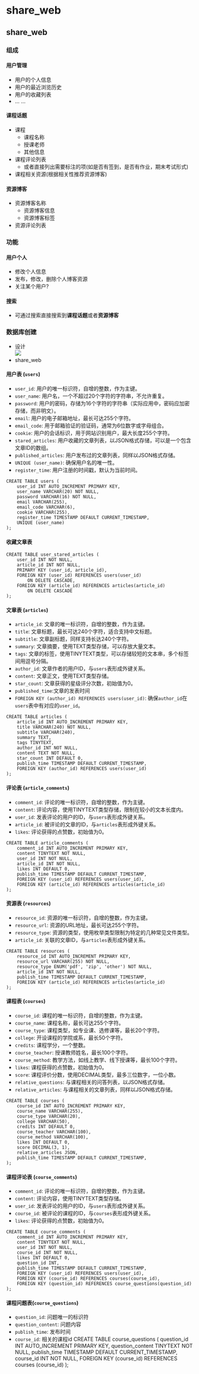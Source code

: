 # share_web

## share_web
### 组成
#### 用户管理  
- 用户的个人信息
- 用户的最近浏览历史
- 用户的收藏列表
- ... ...
#### 课程话题  
- 课程
  - 课程名称
  - 授课老师
  - 其他信息
- 课程评论列表
  - 或者直接列出需要标注的项(如是否有签到，是否有作业，期末考试形式)
- 课程相关资源(根据相关性推荐资源博客)  
#### 资源博客  
- 资源博客名称  
  - 资源博客信息
  - 资源博客标签
- 资源评论列表  
### 功能
#### 用户个人
- 修改个人信息
- 发布，修改，删除个人博客资源  
- 关注某个用户?
#### 搜索
- 可通过搜索直接搜索到**课程话题**或者**资源博客**  

### 数据库创建
- 设计  
![](./sharesdu.png)
- share_web
#### 用户表 (`users`)
- `user_id`: 用户的唯一标识符，自增的整数，作为主键。
- `user_name`: 用户名，一个不超过20个字符的字符串，不允许重复。
- `password`: 用户的密码，存储为16个字符的字符串（实际应用中，密码应加密存储，而非明文）。
- `email`: 用户的电子邮箱地址，最长可达255个字符。
- `email_code`: 用于邮箱验证的验证码，通常为6位数字或字母组合。
- `cookie`: 用户的会话标识，用于网站识别用户，最大长度255个字符。
- `stared_articles`: 用户收藏的文章列表，以JSON格式存储，可以是一个包含文章ID的数组。
- `published_articles`: 用户发布过的文章列表，同样以JSON格式存储。
- `UNIQUE (user_name)`: 确保用户名的唯一性。
- `register_time`: 用户注册的时间戳，默认为当前时间。
```mysql
CREATE TABLE users (
    user_id INT AUTO_INCREMENT PRIMARY KEY,
    user_name VARCHAR(20) NOT NULL,
    password VARCHAR(16) NOT NULL,
    email VARCHAR(255),
    email_code VARCHAR(6),
    cookie VARCHAR(255),
    register_time TIMESTAMP DEFAULT CURRENT_TIMESTAMP,
    UNIQUE (user_name)
);
```
#### 收藏文章表  
```mysql
CREATE TABLE user_stared_articles (
    user_id INT NOT NULL,
    article_id INT NOT NULL,
    PRIMARY KEY (user_id, article_id),
    FOREIGN KEY (user_id) REFERENCES users(user_id)
        ON DELETE CASCADE,
    FOREIGN KEY (article_id) REFERENCES articles(article_id)
        ON DELETE CASCADE
);
```
#### 文章表 (`articles`)
- `article_id`: 文章的唯一标识符，自增的整数，作为主键。
- `title`: 文章标题，最长可达240个字符，适合支持中文标题。
- `subtitle`: 文章副标题，同样支持长达240个字符。
- `summary`: 文章摘要，使用TEXT类型存储，可以存放大量文本。
- `tags`: 文章的标签，使用TINYTEXT类型，可以存储较短的文本串，多个标签间用逗号分隔。
- `author_id`: 文章作者的用户ID，与`users`表形成外键关系。
- `content`: 文章正文，使用TEXT类型存储。
- `star_count`: 文章获得的星级评分次数，初始值为0。
- `published_time`:文章的发表时间
- `FOREIGN KEY (author_id) REFERENCES users(user_id)`: 确保`author_id`在`users`表中有对应的`user_id`。
```mysql
CREATE TABLE articles (
    article_id INT AUTO_INCREMENT PRIMARY KEY,
    title VARCHAR(240) NOT NULL,
    subtitle VARCHAR(240),
    summary TEXT,
    tags TINYTEXT,
    author_id INT NOT NULL,
    content TEXT NOT NULL,
    star_count INT DEFAULT 0,
    publish_time TIMESTAMP DEFAULT CURRENT_TIMESTAMP,
    FOREIGN KEY (author_id) REFERENCES users(user_id)
);
```
#### 评论表 (`article_comments`)
- `comment_id`: 评论的唯一标识符，自增的整数，作为主键。
- `content`: 评论内容，使用TINYTEXT类型存储，限制在较小的文本长度内。
- `user_id`: 发表评论的用户的ID，与`users`表形成外键关系。
- `article_id`: 被评论的文章的ID，与`articles`表形成外键关系。
- `likes`: 评论获得的点赞数，初始值为0。
```mysql
CREATE TABLE article_comments (
    comment_id INT AUTO_INCREMENT PRIMARY KEY,
    content TINYTEXT NOT NULL,
    user_id INT NOT NULL,
    article_id INT NOT NULL,
    likes INT DEFAULT 0,
    publish_time TIMESTAMP DEFAULT CURRENT_TIMESTAMP,
    FOREIGN KEY (user_id) REFERENCES users(user_id),
    FOREIGN KEY (article_id) REFERENCES articles(article_id)
);
```
#### 资源表 (`resources`)
- `resource_id`: 资源的唯一标识符，自增的整数，作为主键。
- `resource_url`: 资源的URL地址，最长可达255个字符。
- `resource_type`: 资源的类型，使用枚举类型限制为特定的几种常见文件类型。
- `article_id`: 关联的文章ID，与`articles`表形成外键关系。
```mysql
CREATE TABLE resources (
    resource_id INT AUTO_INCREMENT PRIMARY KEY,
    resource_url VARCHAR(255) NOT NULL,
    resource_type ENUM('pdf', 'zip', 'other') NOT NULL,
    article_id INT NOT NULL,
    publish_time TIMESTAMP DEFAULT CURRENT_TIMESTAMP,
    FOREIGN KEY (article_id) REFERENCES articles(article_id)
);
```
#### 课程表 (`courses`)
- `course_id`: 课程的唯一标识符，自增的整数，作为主键。
- `course_name`: 课程名称，最长可达255个字符。
- `course_type`: 课程类型，如专业课、选修课等，最长20个字符。
- `college`: 开设课程的学院或系，最长50个字符。
- `credits`: 课程学分，一个整数。
- `course_teacher`: 授课教师姓名，最长100个字符。
- `course_method`: 教学方法，如线上教学、线下授课等，最长100个字符。
- `likes`: 课程获得的点赞数，初始值为0。
- `score`: 课程评价分数，使用DECIMAL类型，最多三位数字，一位小数。
- `relative_questions`: 与课程相关的问答列表，以JSON格式存储。
- `relative_articles`: 与课程相关的文章列表，同样以JSON格式存储。
```mysql
CREATE TABLE courses (
    course_id INT AUTO_INCREMENT PRIMARY KEY,
    course_name VARCHAR(255),
    course_type VARCHAR(20),
    college VARCHAR(50),
    credits INT DEFAULT 0,
    course_teacher VARCHAR(100),
    course_method VARCHAR(100),
    likes INT DEFAULT 0,
    score DECIMAL(3, 1),
    relative_articles JSON,
    publish_time TIMESTAMP DEFAULT CURRENT_TIMESTAMP,
);
```
#### 课程评论表 (`course_comments`)
- `comment_id`: 评论的唯一标识符，自增的整数，作为主键。
- `content`: 评论内容，使用TINYTEXT类型存储。
- `user_id`: 发表评论的用户的ID，与`users`表形成外键关系。
- `course_id`: 被评论的课程的ID，与`courses`表形成外键关系。
- `likes`: 评论获得的点赞数，初始值为0。
```mysql
CREATE TABLE course_comments (
    comment_id INT AUTO_INCREMENT PRIMARY KEY,
    content TINYTEXT NOT NULL,
    user_id INT NOT NULL,
    course_id INT NOT NULL,
    likes INT DEFAULT 0,
    question_id INT,
    publish_time TIMESTAMP DEFAULT CURRENT_TIMESTAMP,
    FOREIGN KEY (user_id) REFERENCES users(user_id),
    FOREIGN KEY (course_id) REFERENCES courses(course_id),
    FOREIGN KEY (question_id) REFERENCES course_questions(question_id)
);
```
#### 课程问题表(`course_questions`)
- `question_id`: 问题唯一的标识符  
- `question_content`: 问题内容  
- `publish_time`: 发布时间  
- `course_id`: 相关的课程id
CREATE TABLE course_questions (
    question_id INT AUTO_INCREMENT PRIMARY KEY,
    question_content TINYTEXT NOT NULL,
    publish_time TIMESTAMP DEFAULT CURRENT_TIMESTAMP,
    course_id INT NOT NULL,
    FOREIGN KEY (course_id) REFERENCES courses
    (course_id)
);